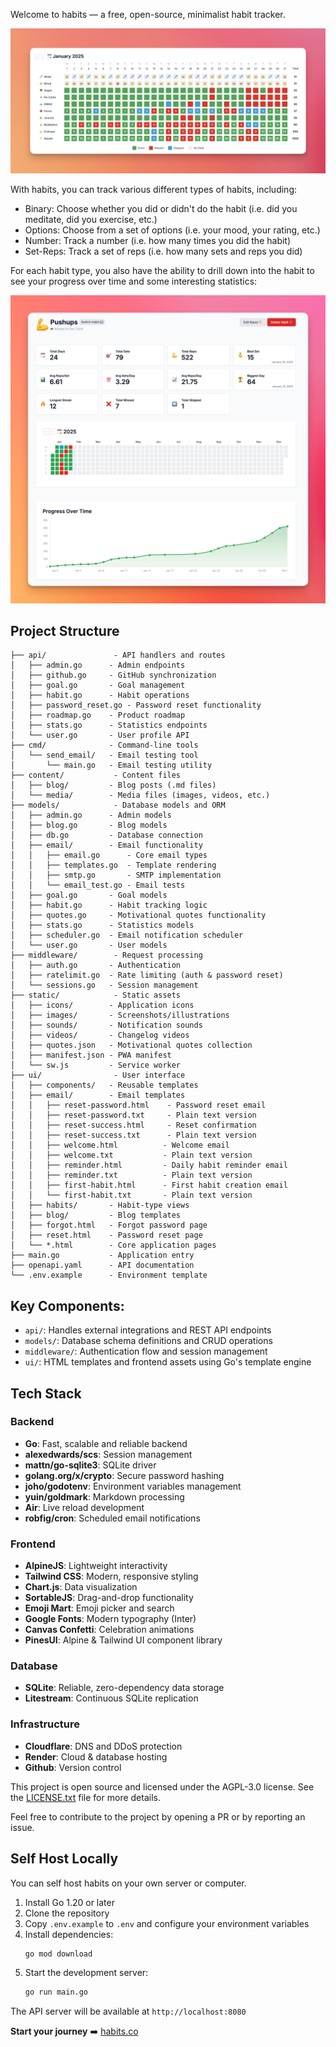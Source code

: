 Welcome to habits — a free, open-source, minimalist habit tracker.

![Habits Grid](/static/images/habit-grid.png)

With habits, you can track various different types of habits, including:

- Binary: Choose whether you did or didn't do the habit (i.e. did you meditate, did you exercise, etc.)
- Options: Choose from a set of options (i.e. your mood, your rating, etc.)
- Number: Track a number (i.e. how many times you did the habit)
- Set-Reps: Track a set of reps (i.e. how many sets and reps you did)

For each habit type, you also have the ability to drill down into the habit to see your progress over time and some interesting statistics:

![Habits Stats](/static/images/habit-statistics.png)

## Project Structure
```
├── api/               - API handlers and routes
│   ├── admin.go      - Admin endpoints
│   ├── github.go     - GitHub synchronization
│   ├── goal.go       - Goal management
│   ├── habit.go      - Habit operations
│   ├── password_reset.go - Password reset functionality
│   ├── roadmap.go    - Product roadmap
│   ├── stats.go      - Statistics endpoints
│   └── user.go       - User profile API
├── cmd/              - Command-line tools
│   └── send_email/   - Email testing tool
│       └── main.go   - Email testing utility
├── content/           - Content files
│   ├── blog/         - Blog posts (.md files)
│   └── media/        - Media files (images, videos, etc.)
├── models/            - Database models and ORM
│   ├── admin.go      - Admin models
│   ├── blog.go       - Blog models
│   ├── db.go         - Database connection
│   ├── email/        - Email functionality
│   │   ├── email.go      - Core email types
│   │   ├── templates.go  - Template rendering
│   │   ├── smtp.go       - SMTP implementation
│   │   └── email_test.go - Email tests
│   ├── goal.go       - Goal models
│   ├── habit.go      - Habit tracking logic
│   ├── quotes.go     - Motivational quotes functionality
│   ├── stats.go      - Statistics models
│   ├── scheduler.go  - Email notification scheduler
│   └── user.go       - User models
├── middleware/        - Request processing
│   ├── auth.go       - Authentication
│   ├── ratelimit.go  - Rate limiting (auth & password reset)
│   └── sessions.go   - Session management
├── static/            - Static assets
│   ├── icons/        - Application icons
│   ├── images/       - Screenshots/illustrations
│   ├── sounds/       - Notification sounds
│   ├── videos/       - Changelog videos
│   ├── quotes.json   - Motivational quotes collection
│   ├── manifest.json - PWA manifest
│   └── sw.js         - Service worker
├── ui/                - User interface
│   ├── components/   - Reusable templates
│   ├── email/        - Email templates
│   │   ├── reset-password.html    - Password reset email
│   │   ├── reset-password.txt     - Plain text version
│   │   ├── reset-success.html     - Reset confirmation
│   │   ├── reset-success.txt      - Plain text version
│   │   ├── welcome.html          - Welcome email
│   │   ├── welcome.txt           - Plain text version
│   │   ├── reminder.html         - Daily habit reminder email
│   │   ├── reminder.txt          - Plain text version
│   │   ├── first-habit.html      - First habit creation email
│   │   └── first-habit.txt       - Plain text version
│   ├── habits/       - Habit-type views
│   ├── blog/         - Blog templates
│   ├── forgot.html   - Forgot password page
│   ├── reset.html    - Password reset page
│   └── *.html        - Core application pages
├── main.go           - Application entry
├── openapi.yaml      - API documentation
└── .env.example      - Environment template
```

## Key Components:
- `api/`: Handles external integrations and REST API endpoints
- `models/`: Database schema definitions and CRUD operations
- `middleware/`: Authentication flow and session management
- `ui/`: HTML templates and frontend assets using Go's template engine

## Tech Stack

### Backend
- **Go**: Fast, scalable and reliable backend
- **alexedwards/scs**: Session management
- **mattn/go-sqlite3**: SQLite driver
- **golang.org/x/crypto**: Secure password hashing
- **joho/godotenv**: Environment variables management
- **yuin/goldmark**: Markdown processing
- **Air**: Live reload development
- **robfig/cron**: Scheduled email notifications

### Frontend
- **AlpineJS**: Lightweight interactivity
- **Tailwind CSS**: Modern, responsive styling
- **Chart.js**: Data visualization
- **SortableJS**: Drag-and-drop functionality
- **Emoji Mart**: Emoji picker and search
- **Google Fonts**: Modern typography (Inter)
- **Canvas Confetti**: Celebration animations
- **PinesUI**: Alpine & Tailwind UI component library

### Database
- **SQLite**: Reliable, zero-dependency data storage
- **Litestream**: Continuous SQLite replication

### Infrastructure
- **Cloudflare**: DNS and DDoS protection
- **Render**: Cloud & database hosting
- **Github**: Version control

This project is open source and licensed under the AGPL-3.0 license. See the [LICENSE.txt](LICENSE.txt) file for more details. 

Feel free to contribute to the project by opening a PR or by reporting an issue.


## Self Host Locally

You can self host habits on your own server or computer.

1. Install Go 1.20 or later
2. Clone the repository
3. Copy `.env.example` to `.env` and configure your environment variables
4. Install dependencies:
   ```bash
   go mod download
   ```
5. Start the development server:
   ```bash
   go run main.go
   ```
The API server will be available at `http://localhost:8080`

**Start your journey** ➡️ [habits.co](https://habits.co)
